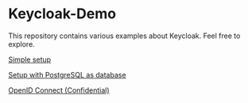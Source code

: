 # Keycloak-Demo

This repository contains various examples about Keycloak. Feel free to explore.

<a href="simple/README.md">Simple setup<a/>

<a href="postgres/README.md">Setup with PostgreSQL as database<a/>

<a href="apisix/oidc-confidential/README.md">OpenID Connect (Confidential)<a/>
